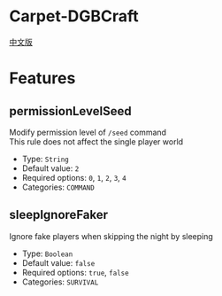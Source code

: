 # Carpet-DGBCraft

[中文版](README_zhCN.md)

# Features


## permissionLevelSeed
Modify permission level of `/seed` command  
This rule does not affect the single player world  
* Type: `String`
* Default value: `2`
* Required options: `0`, `1`, `2`, `3`, `4`
* Categories: `COMMAND`

## sleepIgnoreFaker
Ignore fake players when skipping the night by sleeping  
* Type: `Boolean`
* Default value: `false`
* Required options: `true`, `false`
* Categories: `SURVIVAL`

